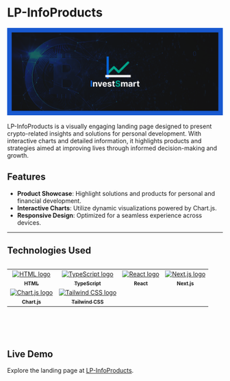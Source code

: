 # LP-InfoProducts

![LP-InfoProducts Screenshot](image-readme.png)

LP-InfoProducts is a visually engaging landing page designed to present crypto-related insights and solutions for personal development. With interactive charts and detailed information, it highlights products and strategies aimed at improving lives through informed decision-making and growth.

## Features
- **Product Showcase**: Highlight solutions and products for personal and financial development.
- **Interactive Charts**: Utilize dynamic visualizations powered by Chart.js.
- **Responsive Design**: Optimized for a seamless experience across devices.

---

## Technologies Used
<table align="left">
  <tr>
    <td align="center">
      <a href="https://developer.mozilla.org/en-US/docs/Web/HTML/">
        <img src="https://skillicons.dev/icons?i=html" width="65px" alt="HTML logo"/><br/>
        <sub><b>HTML</b></sub>
      </a>
    </td>
    <td align="center">
      <a href="https://www.typescriptlang.org/">
        <img src="https://skillicons.dev/icons?i=ts" width="65px" alt="TypeScript logo"/><br/>
        <sub><b>TypeScript</b></sub>
      </a>
    </td>
    <td align="center">
      <a href="https://reactjs.org/">
        <img src="https://skillicons.dev/icons?i=react" width="65px" alt="React logo"/><br/>
        <sub><b>React</b></sub>
      </a>
    </td>
    <td align="center">
      <a href="https://nextjs.org/">
        <img src="https://skillicons.dev/icons?i=nextjs" width="65px" alt="Next.js logo"/><br/>
        <sub><b>Next.js</b></sub>
      </a>
    </td>
  </tr>
  <tr>
    <td align="center">
      <a href="https://www.chartjs.org/">
        <img src="https://skillicons.dev/icons?i=chartjs" width="65px" alt="Chart.js logo"/><br/>
        <sub><b>Chart.js</b></sub>
      </a>
    </td>
    <td align="center">
      <a href="https://tailwindcss.com/">
        <img src="https://skillicons.dev/icons?i=tailwind" width="65px" alt="Tailwind CSS logo"/><br/>
        <sub><b>Tailwind CSS</b></sub>
      </a>
    </td>
  </tr>
</table>

<br/><br/><br/><br/><br/><br/><br/>
<br/><br/><br/>

## Live Demo
Explore the landing page at [LP-InfoProducts](https://lp-infoproducts.vercel.app).

